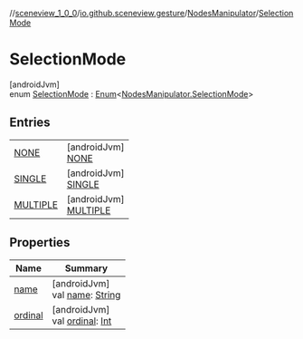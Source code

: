 //[sceneview_1_0_0](../../../../index.md)/[io.github.sceneview.gesture](../../index.md)/[NodesManipulator](../index.md)/[SelectionMode](index.md)

# SelectionMode

[androidJvm]\
enum [SelectionMode](index.md) : [Enum](https://kotlinlang.org/api/latest/jvm/stdlib/kotlin/-enum/index.html)&lt;[NodesManipulator.SelectionMode](index.md)&gt;

## Entries

| | |
|---|---|
| [NONE](-n-o-n-e/index.md) | [androidJvm]<br>[NONE](-n-o-n-e/index.md) |
| [SINGLE](-s-i-n-g-l-e/index.md) | [androidJvm]<br>[SINGLE](-s-i-n-g-l-e/index.md) |
| [MULTIPLE](-m-u-l-t-i-p-l-e/index.md) | [androidJvm]<br>[MULTIPLE](-m-u-l-t-i-p-l-e/index.md) |

## Properties

| Name | Summary |
|---|---|
| [name](-m-u-l-t-i-p-l-e/index.md#-372974862%2FProperties%2F-602047187) | [androidJvm]<br>val [name](-m-u-l-t-i-p-l-e/index.md#-372974862%2FProperties%2F-602047187): [String](https://kotlinlang.org/api/latest/jvm/stdlib/kotlin/-string/index.html) |
| [ordinal](-m-u-l-t-i-p-l-e/index.md#-739389684%2FProperties%2F-602047187) | [androidJvm]<br>val [ordinal](-m-u-l-t-i-p-l-e/index.md#-739389684%2FProperties%2F-602047187): [Int](https://kotlinlang.org/api/latest/jvm/stdlib/kotlin/-int/index.html) |
